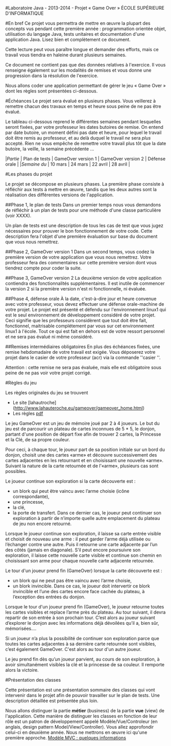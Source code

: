 #Laboratoire Java - 2013-2014 - Projet « Game Over »
ÉCOLE SUPÉRIEURE D'INFORMATIQUE

#En bref
Ce projet vous permettra de mettre en œuvre la plupart des concepts vus
pendant cette première année : programmation orientée objet, utilisation
du langage Java, tests unitaires et documentation d'une application
Java. Lisez bien et complètement ce document.

Cette lecture peut vous
paraître longue et demander des efforts, mais ce travail vous tiendra en
haleine durant plusieurs semaines.

Ce document ne contient pas que des données relatives à l'exercice. Il vous
renseigne également sur les modalités de remises et vous donne une
progression dans la résolution de l'exercice.

Nous allons coder une application permettant de gérer le jeu « Game Over »
dont les règles sont présentées ci-dessous.


#Échéances
Le projet sera évalué en plusieurs phases. Vous veillerez à remettre chacun des travaux en temps
et heure sous peine de ne pas être évalué.

Le tableau ci-dessous reprend le différentes semaines pendant lesquelles seront fixées, par votre professeur
les dates butoires de remise. On entend par date butoire, un moment défini pas date et heure, pour lequel
le travail doit être remis au professeur, et au delà duquel le travail *ne* sera *plus* accepté. Rien ne vous empêche
de remettre votre travail plus tôt que la date butoire, la veille, la semaine précédente ...

|*Partie*     | Plan de tests | GameOver version 1 | GameOver version 2 | Défense orale |
|*Semaine du* |     10 mars   |   24 mars          |  22 avril          |  28 avril     |

#Les phases du projet

Le projet se décompose en plusieurs phases. La première phase consiste à réfléchir aux tests à
mettre en œuvre, tandis que les deux autres sont la réalisation des différentes versions de
l'application.

##Phase 1, le plan de tests
Dans un premier temps nous vous demandons de réfléchir à un plan de tests pour une
méthode d'une classe particulière (voir XXXX).

Un plan de tests est une description de tous les cas de test que vous jugez nécessaires pour
prouver le bon fonctionnement de votre code. Cette description fera l'objet d'une première
évaluation sur base du document que vous nous remettrez.

##Phase 2, GameOver version 1
Dans un second temps, vous codez la première version de votre application que vous nous
remettrez. Votre professeur fera des commentaires sur cette première version dont vous
tiendrez compte pour coder la suite.

##Phase 3, GameOver version 2
La deuxième version de votre application contiendra des fonctionnalités supplémentaires. Il
est inutile de commencer la version 2 si la première version n'est ni fonctionnelle, ni évaluée.

##Phase 4, défense orale
À la date, c'est-à-dire jour et heure convenue avec votre professeur, vous devez effectuer
une défense orale-machine de votre projet. Le projet est présenté et  défendu sur
l'environnement linux1 qui est le seul environnement de développement considéré de votre projet.
Ceci signifie que les professeurs considèrent que tout doit être fait, fonctionnel, maitrisable
complétement par vous sur cet environnement linux1 à l'école.
Tout ce qui est fait en dehors est de votre ressort personnel et ne sera pas évalué ni même considéré.

##Remises intermédiaires obligatoires
En plus des échéances fixées, une remise hebdomadaire de votre travail est exigée. Vous
déposerez votre projet dans le casier de votre professeur (acr) via la commande
''casier <acr>''.

Attention : cette remise ne sera pas évaluée, mais elle est obligatoire sous peine de ne pas
voir votre projet corrigé.

#Règles du jeu

Les règles originales du jeu se trouvent
* Le site [lahautroche] (http://www.lahauteroche.eu/gameover/gameover_home.html)
* Les règles [pdf](http://www.lahauteroche.eu/gameover/gameover_GRAFIK/montage%20regles_depliant.pdf)

Le jeu GameOver est un jeu de mémoire joué par 2 à 4 joueurs. Le but du jeu est de parcourir un
plateau de cartes inconnues de 5 * 5, le donjon, partant d'une position de départ fixe afin de trouver
2 cartes, la Princesse et la Clé, de sa propre couleur.

Pour ceci, à chaque tour, le joueur part de sa position initiale sur un bord du donjon, choisit une des
cartes «arme» et découvre successivement des cartes adjacentes en les retournant et en choisissant une nouvelle
«arme». Suivant la nature de la carte retournée et de l'«arme», plusieurs cas sont possibles.

Le joueur continue son exploration si la carte découverte est :
* un blork qui peut être vaincu avec l’arme choisie (icône correspondante),
* une princesse,
* la clé,
* la porte de transfert. Dans ce dernier cas, le joueur peut continuer son exploration
à partir de n’importe quelle autre emplacement du plateau de jeu non encore retourné.

Lorsque le joueur continue son exploration, il laisse sa carte entrée
visible et choisit de nouveau une arme : il peut garder l’arme
déjà utilisée ou l’échanger contre une autre. Puis il retourne une
carte adjacente par l’un des côtés (jamais en diagonale). S’il peut
encore poursuivre son exploration, il laisse cette nouvelle carte
visible et continue son chemin en choisissant son arme pour
chaque nouvelle carte adjacente retournée.

Le tour d'un joueur prend fin (GameOver) lorsque la carte découverte est :
* un blork qui ne peut pas être vaincu avec l’arme choisie,
* un blork invincible. Dans ce cas, le joueur doit intervertir ce blork
invincible et l’une des cartes encore face cachée du plateau, à
l’exception des entrées du donjon.

Lorsque le tour d'un joueur prend fin (GameOver), le joueur retourne toutes les
cartes visibles et replace l’arme près du plateau. Au tour suivant, il
devra repartir de son entrée à son prochain
tour. C’est alors au joueur suivant d’explorer le donjon
avec les informations déjà dévoilées qu’il a, bien sûr,
mémorisées....

Si un joueur n’a plus la possibilité de
continuer son exploration parce que toutes
les cartes adjacentes à sa dernière carte
retournée sont visibles, c’est également
GameOver. C'est alors au tour d'un autre joueur.

Le jeu prend fin dès qu’un joueur parvient, au cours de son exploration, à avoir
simultanément visibles la clé et la princesse de sa couleur. Il remporte
alors la victoire.

#Présentation des classes

Cette présentation est une présentation sommaire des classes qui vont intervenir dans le
projet afin de pouvoir travailler sur le plan de tests.  Une description détaillée est présentée plus loin.

Nous allons distinguer la partie **métier** (business) de la partie **vue** (view) de l'application.
Cette manière de distinguer les classes en fonction de leur rôle est un patron de développement appelé
Modèle/Vue/Controleur (en anglais, design pattern Model/View/Controller). Vous allez approfondir celui-ci en
deuxième année. Nous ne mettrons en œuvre ici qu'une première approche.
[Modèle MVC : quelques informations](https://en.wikibooks.org/wiki/Computer_Science_Design_Patterns/Model%E2%80%93view%E2%80%93controller)

